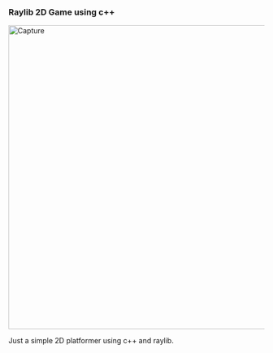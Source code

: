 ### Raylib 2D Game using c++
<img width="599" alt="Capture" src="https://github.com/user-attachments/assets/302bb1b2-b139-4246-bdaa-ff304e9e6e1b">

Just a simple 2D platformer using c++ and raylib.
